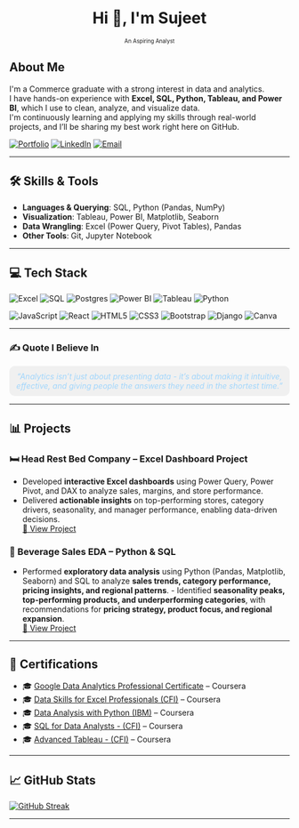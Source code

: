 <div align="center">
  <h1>Hi 👋, I'm Sujeet</h1>
  <p style="margin-top:0;"><small><small>An Aspiring Analyst</small></small></p>
</div>

## About Me 
I'm a Commerce graduate with a strong interest in data and analytics.  
I have hands-on experience with **Excel, SQL, Python, Tableau, and Power BI**, which I use to clean, analyze, and visualize data.  
I'm continuously learning and applying my skills through real-world projects, and I’ll be sharing my best work right here on GitHub.  

[![Portfolio](https://img.shields.io/badge/Portfolio-000000?logo=google-chrome&logoColor=white)](https://sujitdx.vercel.app/)
[![LinkedIn](https://img.shields.io/badge/LinkedIn-%230077B5.svg?logo=linkedin&logoColor=white)](https://www.linkedin.com/in/sujit10x12/)
[![Email](https://img.shields.io/badge/Email-D14836?logo=gmail&logoColor=white)](mailto:sujit10x12@gmail.com)

---

## 🛠️ Skills & Tools  
- **Languages & Querying**: SQL, Python (Pandas, NumPy)  
- **Visualization**: Tableau, Power BI, Matplotlib, Seaborn  
- **Data Wrangling**: Excel (Power Query, Pivot Tables), Pandas  
- **Other Tools**: Git, Jupyter Notebook  

---

## 💻 Tech Stack  

![Excel](https://img.shields.io/badge/Microsoft_Excel-217346?style=for-the-badge&logo=microsoft-excel&logoColor=white) 
![SQL](https://img.shields.io/badge/SQL-025E8C?style=for-the-badge&logo=postgresql&logoColor=white)
![Postgres](https://img.shields.io/badge/postgres-%23316192.svg?style=for-the-badge&logo=postgresql&logoColor=white) 
![Power BI](https://img.shields.io/badge/Power_BI-F2C811?style=for-the-badge&logo=powerbi&logoColor=black) 
![Tableau](https://img.shields.io/badge/Tableau-123e57?style=for-the-badge&logo=tableau&logoColor=white) 
![Python](https://img.shields.io/badge/python-3670A0?style=for-the-badge&logo=python&logoColor=ffdd54) 

![JavaScript](https://img.shields.io/badge/javascript-%23323330.svg?style=for-the-badge&logo=javascript&logoColor=%23F7DF1E) 
![React](https://img.shields.io/badge/react-%2320232a.svg?style=for-the-badge&logo=react&logoColor=%2361DAFB) 
![HTML5](https://img.shields.io/badge/html5-%23E34F26.svg?style=for-the-badge&logo=html5&logoColor=white) 
![CSS3](https://img.shields.io/badge/css3-%231572B6.svg?style=for-the-badge&logo=css3&logoColor=white) 
![Bootstrap](https://img.shields.io/badge/bootstrap-%238511FA.svg?style=for-the-badge&logo=bootstrap&logoColor=white)
![Django](https://img.shields.io/badge/django-%23092E20.svg?style=for-the-badge&logo=django&logoColor=white)
![Canva](https://img.shields.io/badge/Canva-%2300C4CC.svg?style=for-the-badge&logo=Canva&logoColor=white)



---

### ✍️ Quote I Believe In 

<!--  
  <p align="center">
    <img src="https://github.com/sujit10x12/assets/blob/main/analytics-quote.gif" width="1584" />
  </p>
-->
<p align="center" style="background-color:#f0f0f0; padding:10px; border-radius:10px; color:#A1D6FC;">
  <em>“Analytics isn’t just about presenting data - it’s about making it intuitive, effective, and giving people the answers they need in the shortest time.”</em>
</p>

---

## 📊 Projects  

### 🛏️ Head Rest Bed Company – Excel Dashboard Project  
- Developed **interactive Excel dashboards** using Power Query, Power Pivot, and DAX to analyze sales, margins, and store performance.  
- Delivered **actionable insights** on top-performing stores, category drivers, seasonality, and manager performance, enabling data-driven decisions.  
[🔗 View Project](https://github.com/sujit10x12/excel-sales-dashboard)

### 🧋 Beverage Sales EDA – Python & SQL  
- Performed **exploratory data analysis** using Python (Pandas, Matplotlib, Seaborn) and SQL to analyze **sales trends, category performance, pricing insights, and regional patterns**. - Identified **seasonality peaks, top-performing products, and underperforming categories**, with recommendations for **pricing strategy, product focus, and regional expansion**.  
[🔗 View Project](https://github.com/sujit10x12/beverage-sales-eda)

---

## 📜 Certifications  

- 🎓 [Google Data Analytics Professional Certificate](https://www.coursera.org/account/accomplishments/specialization/certificate/E2D36WMZLM6U) – Coursera
- 🎓 [Data Skills for Excel Professionals (CFI)](https://www.coursera.org/account/accomplishments/specialization/certificate/ILAJLO8GFP1J) – Coursera
- 🎓 [Data Analysis with Python (IBM)](https://www.coursera.org/account/accomplishments/certificate/2U418IFLBBIP) – Coursera
- 🎓 [SQL for Data Analysts - (CFI)](https://www.coursera.org/account/accomplishments/certificate/0JYAB1DOALB1) – Coursera
- 🎓 [Advanced Tableau - (CFI)](https://www.coursera.org/account/accomplishments/specialization/4EG8JSN9SLL4) – Coursera
  
---

## 📈 GitHub Stats

[![GitHub Streak](https://streak-stats.demolab.com/?user=sujit10x12)](https://git.io/streak-stats)

---
